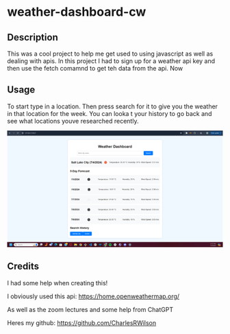 # weather-dashboard-cw

## Description

This was a cool project to help me get used to using javascript as well as dealing with apis. In this project I had to sign up for a weather api key and then use the fetch comamnd to get teh data from the api. Now 

## Usage

To start type in a location. Then press search for it to give you the weather in that location for the week. You can looka t your history to go back and see what locations youve researched recently.

![alt text](assets\weatherDashboard.png)

## Credits
I had some help when creating this!

I obviously used this api: https://home.openweathermap.org/

As well as the zoom lectures and some help from ChatGPT

Heres my github: https://github.com/CharlesRWilson